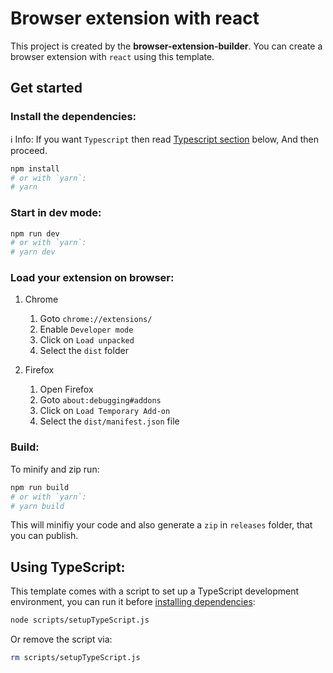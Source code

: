 # Browser extension with react

This project is created by the **browser-extension-builder**.
You can create a browser extension with `react` using this template.

## Get started

### Install the dependencies:

ℹ️ Info: If you want `Typescript` then read [Typescript section](#using-typescript) below, And then proceed.

```bash
npm install
# or with `yarn`:
# yarn
```

### Start in dev mode:

```bash
npm run dev
# or with `yarn`:
# yarn dev
```

### Load your extension on browser:

   1. Chrome

      1. Goto `chrome://extensions/`
      2. Enable `Developer mode`
      3. Click on `Load unpacked`
      4. Select the `dist` folder

   2. Firefox

      1. Open Firefox
      2. Goto `about:debugging#addons`
      3. Click on `Load Temporary Add-on`
      4. Select the `dist/manifest.json` file

### Build:

To minify and zip run:

```bash
npm run build
# or with `yarn`:
# yarn build
```
This will minifiy your code and also generate a `zip` in `releases` folder, that you can publish.

## Using TypeScript:

This template comes with a script to set up a TypeScript development environment, you can run it before [installing dependencies](#install-the-dependencies):

```bash
node scripts/setupTypeScript.js
```

Or remove the script via:

```bash
rm scripts/setupTypeScript.js
```
